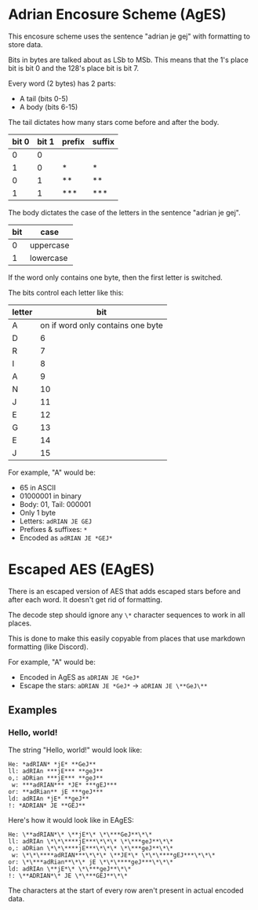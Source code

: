 # Adrian Encosure Scheme (AgES)

This encosure scheme uses the sentence "adrian je gej" with formatting to store data.

Bits in bytes are talked about as LSb to MSb.
This means that the 1's place bit is bit 0 and the 128's place bit is bit 7.

Every word (2 bytes) has 2 parts:
- A tail (bits 0-5)
- A body (bits 6-15)

The tail dictates how many stars come before and after the body.

| bit 0 | bit 1 | prefix | suffix |
| ----- | ----- | ------ | ------ |
| 0     | 0     |        |        |
| 1     | 0     | *      | *      |
| 0     | 1     | **     | **     |
| 1     | 1     | ***    | ***    |

The body dictates the case of the letters in the sentence "adrian je gej".

| bit | case      |
| --- | --------- |
| 0   | uppercase |
| 1   | lowercase |

If the word only contains one byte, then the first letter is switched.

The bits control each letter like this:

| letter | bit |
| ------ | --- |
| A      | on if word only contains one byte |
| D      | 6   |
| R      | 7   |
| I      | 8   |
| A      | 9   |
| N      | 10  |
| J      | 11  |
| E      | 12  |
| G      | 13  |
| E      | 14  |
| J      | 15  |

For example, "A" would be:
- 65 in ASCII
- 01000001 in binary
- Body: 01, Tail: 000001
- Only 1 byte
- Letters: `adRIAN JE GEJ`
- Prefixes & suffixes: `*` ` ` ` `
- Encoded as `adRIAN JE *GEJ*`

# Escaped AES (EAgES)

There is an escaped version of AES that adds escaped stars before and after each word.
It doesn't get rid of formatting.

The decode step should ignore any `\*` character sequences to work in all places.

This is done to make this easily copyable from places that use markdown formatting (like Discord).

For example, "A" would be:
- Encoded in AgES as `aDRIAN JE *GeJ*`
- Escape the stars: `aDRIAN JE *GeJ*` -> `aDRIAN JE \**GeJ\**`


## Examples

### Hello, world!

The string "Hello, world!" would look like:
```
He: *adRIAN* *jE* **GeJ**
ll: adRIAn ***jE*** **geJ**
o,: aDRian ***jE*** **geJ**
 w: ***adRIAN*** *JE* ***gEJ***
or: **adRian** jE ***geJ***
ld: adRIAn *jE* **geJ**
!: *ADRIAN* JE **GEJ**
```

Here's how it would look like in EAgES:
```
He: \**adRIAN*\* \**jE*\* \*\***GeJ**\*\*
ll: adRIAn \*\*\****jE***\*\*\* \*\***geJ**\*\*
o,: aDRian \*\*\****jE***\*\*\* \*\***geJ**\*\*
 w: \*\*\****adRIAN***\*\*\* \**JE*\* \*\*\****gEJ***\*\*\*
or: \*\***adRian**\*\* jE \*\*\****geJ***\*\*\*
ld: adRIAn \**jE*\* \*\***geJ**\*\*
!: \**ADRIAN*\* JE \*\***GEJ**\*\*
```

The characters at the start of every row aren't present in actual encoded data.
